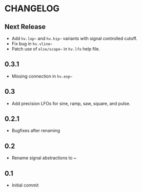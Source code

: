 CHANGELOG
=====

Next Release
-----

* Add `hv.lop~` and `hv.hip~` variants with signal controlled cutoff.
* Fix bug in `hv.vline~`
* Patch use of `else/scope~` in `hv.lfo` help file.

0.3.1
-----

* Missing connection in `hv.exp~`

0.3
-----

* Add precision LFOs for sine, ramp, saw, square, and pulse.

0.2.1
-----

* Bugfixes after renaming

0.2
-----

* Rename signal abstractions to ~

0.1
-----

* Initial commit
